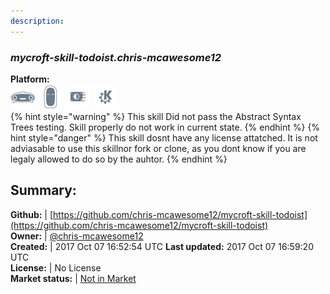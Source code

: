 ```yaml
---
description: 
---
```


### _mycroft-skill-todoist.chris-mcawesome12_  
  
**Platform:**  
 ![Mark I](../.gitbook/assets/mark-1-icon.png)  ![Mark II](../.gitbook/assets/mark-2-icon.png)  ![Picroft](../.gitbook/assets/picroft-icon.png)  ![plasmoid](../.gitbook/assets/kde.png)   
{% hint style="warning" %}
This skill Did not pass the Abstract Syntax Trees testing. Skill properly do not work in current state.
{% endhint %}
{% hint style="danger" %}
This skill dosnt have any license attatched. It is not adviasable to use this skillnor fork or clone, as you dont know if you are legaly allowed to do so by the auhtor.
{% endhint %}
  
## Summary:  
**Github:** | [https://github.com/chris-mcawesome12/mycroft-skill-todoist](https://github.com/chris-mcawesome12/mycroft-skill-todoist)  
**Owner:** | [@chris-mcawesome12](https://github.com/chris-mcawesome12)  
**Created:** | 2017 Oct 07 16:52:54 UTC  **Last updated:** 2017 Oct 07 16:59:20 UTC  
**License:** | No License  
**Market status:** | [Not in Market](https://market.mycroft.ai/skill/)  

